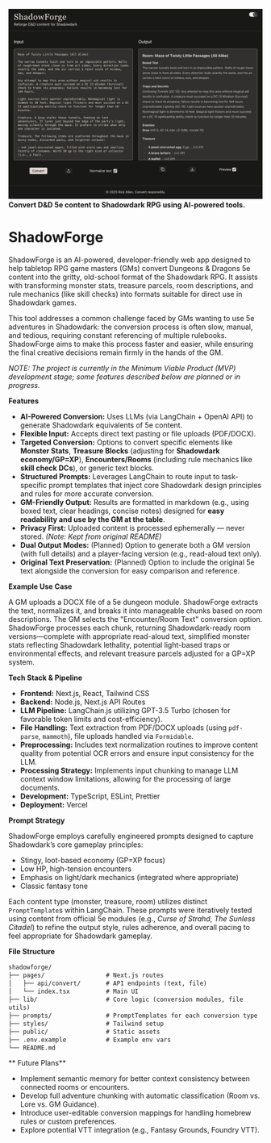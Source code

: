 ![ShadowForge Screenshot](./assets/sf-screenshot.png)
**Convert D&D 5e content to Shadowdark RPG using AI-powered tools.**

# ShadowForge

ShadowForge is an AI-powered, developer-friendly web app designed to help tabletop RPG game masters (GMs) convert Dungeons & Dragons 5e content into the gritty, old-school format of the Shadowdark RPG. It assists with transforming monster stats, treasure parcels, room descriptions, and rule mechanics (like skill checks) into formats suitable for direct use in Shadowdark games.

This tool addresses a common challenge faced by GMs wanting to use 5e adventures in Shadowdark: the conversion process is often slow, manual, and tedious, requiring constant referencing of multiple rulebooks. ShadowForge aims to make this process faster and easier, while ensuring the final creative decisions remain firmly in the hands of the GM.

_NOTE: The project is currently in the Minimum Viable Product (MVP) development stage; some features described below are planned or in progress._

**Features**

- **AI-Powered Conversion:** Uses LLMs (via LangChain + OpenAI API) to generate Shadowdark equivalents of 5e content.
- **Flexible Input:** Accepts direct text pasting or file uploads (PDF/DOCX).
- **Targeted Conversion:** Options to convert specific elements like **Monster Stats**, **Treasure Blocks** (adjusting for **Shadowdark economy/GP=XP**), **Encounters/Rooms** (including rule mechanics like **skill check DCs**), or generic text blocks.
- **Structured Prompts:** Leverages LangChain to route input to task-specific prompt templates that inject core Shadowdark design principles and rules for more accurate conversion.
- **GM-Friendly Output:** Results are formatted in markdown (e.g., using boxed text, clear headings, concise notes) designed for **easy readability and use by the GM at the table**.
- **Privacy First:** Uploaded content is processed ephemerally — never stored. _(Note: Kept from original README)_
- **Dual Output Modes:** (Planned) Option to generate both a GM version (with full details) and a player-facing version (e.g., read-aloud text only).
- **Original Text Preservation:** (Planned) Option to include the original 5e text alongside the conversion for easy comparison and reference.

**Example Use Case**

A GM uploads a DOCX file of a 5e dungeon module. ShadowForge extracts the text, normalizes it, and breaks it into manageable chunks based on room descriptions. The GM selects the "Encounter/Room Text" conversion option. ShadowForge processes each chunk, returning Shadowdark-ready room versions—complete with appropriate read-aloud text, simplified monster stats reflecting Shadowdark lethality, potential light-based traps or environmental effects, and relevant treasure parcels adjusted for a GP=XP system.

**Tech Stack & Pipeline**

- **Frontend:** Next.js, React, Tailwind CSS
- **Backend:** Node.js, Next.js API Routes
- **LLM Pipeline:** LangChain.js utilizing GPT-3.5 Turbo (chosen for favorable token limits and cost-efficiency).
- **File Handling:** Text extraction from PDF/DOCX uploads (using `pdf-parse`, `mammoth`), file uploads handled via `Formidable`.
- **Preprocessing:** Includes text normalization routines to improve content quality from potential OCR errors and ensure input consistency for the LLM.
- **Processing Strategy:** Implements input chunking to manage LLM context window limitations, allowing for the processing of large documents.
- **Development:** TypeScript, ESLint, Prettier
- **Deployment:** Vercel

**Prompt Strategy**

ShadowForge employs carefully engineered prompts designed to capture Shadowdark’s core gameplay principles:

- Stingy, loot-based economy (GP=XP focus)
- Low HP, high-tension encounters
- Emphasis on light/dark mechanics (integrated where appropriate)
- Classic fantasy tone

Each content type (monster, treasure, room) utilizes distinct `PromptTemplate`s within LangChain. These prompts were iteratively tested using content from official 5e modules (e.g., _Curse of Strahd_, _The Sunless Citadel_) to refine the output style, rules adherence, and overall pacing to feel appropriate for Shadowdark gameplay.

**File Structure**

```
shadowforge/
├── pages/                 # Next.js routes
│   ├── api/convert/       # API endpoints (text, file)
│   └── index.tsx          # Main UI
├── lib/                   # Core logic (conversion modules, file utils)
├── prompts/               # PromptTemplates for each conversion type
├── styles/                # Tailwind setup
├── public/                # Static assets
├── .env.example           # Example env vars
└── README.md
```

** Future Plans**

- Implement semantic memory for better context consistency between connected rooms or encounters.
- Develop full adventure chunking with automatic classification (Room vs. Lore vs. GM Guidance).
- Introduce user-editable conversion mappings for handling homebrew rules or custom preferences.
- Explore potential VTT integration (e.g., Fantasy Grounds, Foundry VTT).
